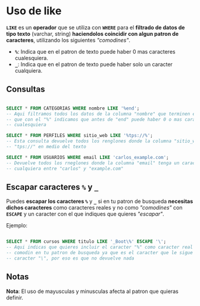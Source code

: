 # Uso de like

**`LIKE`** es un **operador** que se utiliza con **`WHERE`** para el **filtrado de datos de tipo texto** (varchar, string)
**haciendolos coincidir con algun patron de caracteres**, utilizando los siguientes *"comodines"*.

- **`%`**: Indica que en el patron de texto puede haber 0 mas caracteres cualesquiera.
- **`_`**: Indica que en el patron de texto puede haber solo un caracter cualquiera.

## Consultas

```sql

SELECT * FROM CATEGORIAS WHERE nombre LIKE '%end';
-- Aqui filtramos todos los datos de la columna "nombre" que terminen en "end" ya
-- que con el "%" indicamos que antes de "end" puede haber 0 o mas caracteres
-- cualesquiera

SELECT * FROM PERFILES WHERE sitio_web LIKE '%tps://%';
-- Esta consulta devuelve todos los renglones donde la columna "sitio_web" contenga
-- "tps://" en medio del texto

SELECT * FROM USUARIOS WHERE email LIKE 'carlos_example.com'; 
-- Devuelve todos los rneglones donde la columna "email" tenga un caracter
-- cualquiera entre "carlos" y "example.com"

```

## Escapar caracteres `%` y `_`

Puedes **escapar los caracteres `%`** y **`_`** si en tu patron de busqueda **necesitas dichos caracteres** como caracteres reales y no
como *"comodines"* con **`ESCAPE`** y un caracter con el que indiques que quieres *"escapar"*.

Ejemplo:

```sql

SELECT * FROM cursos WHERE titulo LIKE '_Boot\%' ESCAPE '\';
-- Aqui indicas que quieres incluir el caracter "%" como caracter real y no como
-- comodin en tu patron de busqueda ya que es el caracter que le sigue despues del
-- caracter "\", por eso es que no devuelve nada

```

## Notas

**Nota**: El uso de mayusculas y minusculas afecta al patron que quieras definir.

